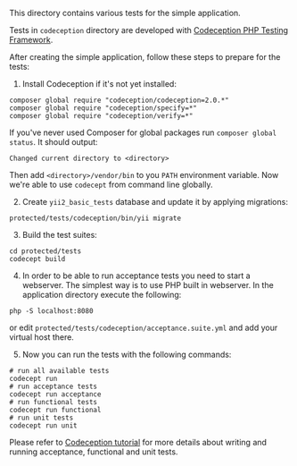 This directory contains various tests for the simple application.

Tests in `codeception` directory are developed with [Codeception PHP Testing Framework](http://codeception.com/).

After creating the simple application, follow these steps to prepare for the tests:

1. Install Codeception if it's not yet installed:

```
composer global require "codeception/codeception=2.0.*"
composer global require "codeception/specify=*"
composer global require "codeception/verify=*"
```

If you've never used Composer for global packages run `composer global status`. It should output:

```
Changed current directory to <directory>
```

Then add `<directory>/vendor/bin` to you `PATH` environment variable. Now we're able to use `codecept` from command
line globally.

2. Create `yii2_basic_tests` database and update it by applying migrations:

```
protected/tests/codeception/bin/yii migrate
```

3. Build the test suites:

```
cd protected/tests
codecept build
```

4. In order to be able to run acceptance tests you need to start a webserver. The simplest way is to use PHP built in
webserver. In the application directory execute the following:

```
php -S localhost:8080
```

or edit `protected/tests/codeception/acceptance.suite.yml` and add your virtual host there.

5. Now you can run the tests with the following commands:

```
# run all available tests
codecept run
# run acceptance tests
codecept run acceptance
# run functional tests
codecept run functional
# run unit tests
codecept run unit
```

Please refer to [Codeception tutorial](http://codeception.com/docs/01-Introduction) for
more details about writing and running acceptance, functional and unit tests.
